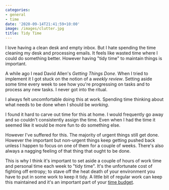 ```yaml
---
categories:
- general
- time
date: '2020-09-14T21:41:59+10:00'
image: /images/clutter.jpg
title: Tidy Time
---
```


I love having a clean desk and empty inbox.
But I hate spending the time cleaning my desk and processing emails.
It feels like wasted time where I could do something better.
However having "tidy time" to maintain things is important.

A while ago I read David Allen's *Getting Things Done*.
When I tried to implement it I got stuck on the notion of a *weekly review*.
Setting aside some time every week to see how you're progressing on tasks and to process any new tasks.
I never got into the ritual.

I always felt uncomfortable doing this at work.
Spending time thinking about what needs to be done when I should be *working*.

I found it hard to carve out time for this at home.
I would frequently go away and so couldn't consistently assign the time.
Even when I had the time it seemed like it would be more fun to do something else.

However I've suffered for this.
The majority of urgent things still get done.
However the important but non-urgent things keep getting pushed back unless I happen to focus on one of them for a couple of weeks.
There's also always a nagging feeling of that thing that ought to be done.

This is why I think it's important to set aside a couple of hours of work time and personal time each week to "tidy time".
It's the unfortunate cost of fighting off entropy; to stave off the heat death of your environment you have to put in some work to keep it tidy.
A little bit of regular work can keep this maintained and it's an important part of your [time budget](/time-budget).